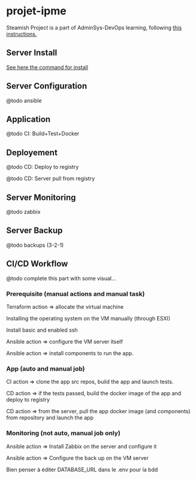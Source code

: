 # projet-ipme
Steamish
Project is a part of AdminSys-DevOps learning, following [this instructions.](https://lenaic.notion.site/valuation-de-fin-d-ann-e-de-test-63c31988c34c4ef4ae166945f8d25313)

## Server Install
[See here the command for install](https://github.com/Psoume/projet-ipme/blob/main/Scripts/command.md)

## Server Configuration
@todo ansible

## Application
@todo CI: Build+Test+Docker


## Deployement
@todo CD: Deploy to registry

@todo CD: Server pull from registry


## Server Monitoring
@todo zabbix


## Server Backup
@todo backups (3-2-1)

## CI/CD Workflow
@todo complete this part with some visual...

### Prerequisite (manual actions and manual task)
Terraform action => allocate the virtual machine

Installing the operating system on the VM manually (through ESXI)

Install basic and enabled ssh

Ansible action => configure the VM server itself

Ansible action => install components to run the app.

### App (auto and manual job)
CI action => clone the app src repos, build the app and launch tests. 

CD action => if the tests passed, build the docker image of the app and deploy to registry

CD action => from the server, pull the app docker image (and components) from repository and launch the app

### Monitoring (not auto, manual job only)
Ansible action => Install Zabbix on the server and configure it

Ansible action => Configure the back up on the VM server


Bien penser à éditer DATABASE_URL dans le .env pour la bdd
